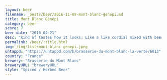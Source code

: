 ```yaml
---
layout: beer
filename: _posts/beer/2016-11-09-mont-blanc-genepi.md
title: Mont Blanc Génépi
category: beer
score: 7
beer-date: "2016-04-21"
desc: "Kind of tastes how it looks. Like a like cordial mixed with beer. The little bit of spice ties it together and makes for a nice sweet beer"
permalink: /beer/:title.html
img: /img/list/mont-blanc-genepi.jpeg
untappd: "https://untappd.com/b/brasserie-du-mont-blanc-la-verte/6013"
country: "France"
brewery: "Brasserie du Mont Blanc"
breweryURL: "breweryURL"
style: "Spiced / Herbed Beer"
---
```

